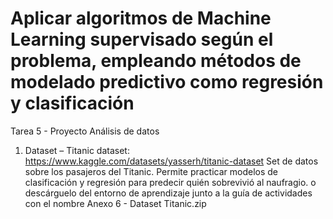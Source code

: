 # Aplicar algoritmos de Machine Learning supervisado según el problema, empleando métodos de modelado predictivo como regresión y clasificación
Tarea 5 - Proyecto Análisis de datos
1.	Dataset – Titanic dataset:
https://www.kaggle.com/datasets/yasserh/titanic-dataset
Set de datos sobre los pasajeros del Titanic. Permite practicar
modelos de clasificación y regresión para predecir quién sobrevivió
al naufragio.
o descárguelo del entorno de aprendizaje junto a la guía de
actividades con el nombre Anexo 6 - Dataset Titanic.zip
